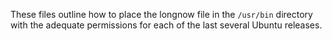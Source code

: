 These files outline how to place the longnow file in the `/usr/bin` directory with the adequate permissions for each of the last several Ubuntu releases.
